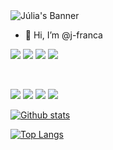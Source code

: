 <img src="https://user-images.githubusercontent.com/125469827/236677620-0c21d6ed-718f-4d90-bc9a-8232a753fec0.png" alt="Júlia's Banner">

- 👋 Hi, I’m @j-franca

![](https://img.shields.io/badge/Code-JavaScript-informational?style=flat&logo=JavaScript&color=F7DF1E)
![](https://img.shields.io/badge/Code-HTML5-informational?style=flat&logo=HTML5&color=E34F26)
![](https://img.shields.io/badge/Code-MySQL-informational?style=flat&logo=MySQL&color=336791)
![](https://img.shields.io/badge/Code-CSS3-informational?style=flat&logo=CSS3&color=003B57)

</br>

![](https://img.shields.io/badge/Tools-Figma-informational?style=flat&logo=Figma&color=F24E1E)
![](https://img.shields.io/badge/Tools-Netlify-informational?style=flat&logo=netlify&color=00C7B7)
![](https://img.shields.io/badge/Tools-Git-informational?style=flat&logo=Git&color=F05032)
![](https://img.shields.io/badge/Tools-GitHub-informational?style=flat&logo=GitHub&color=181717)

<!-- - 👀 I’m interested in ...
- 🌱 I’m currently learning ...
- 💞️ I’m looking to collaborate on ...
- 📫 How to reach me ...

<a href="https://www.linkedin.com/in/MODIFICAR/"><img align="left" src="https://raw.githubusercontent.com/j-franca/j-franca/branch/foldername/icon.svg" alt="Júlia França | LinkedIn" width="21px"/></a> -->

[![Github stats](https://github-readme-stats.vercel.app/api?username=j-franca)](https://github.com/yushi1007)

[![Top Langs](https://github-readme-stats.vercel.app/api/top-langs/?username=j-franca&layout=compact)](https://github.com/j-franca)

